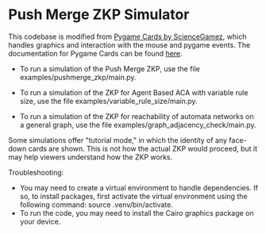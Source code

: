 # Push Merge ZKP Simulator

This codebase is modified from [Pygame Cards by ScienceGamez](https://github.com/ScienceGamez/pygame_cards), which handles graphics and interaction with the mouse and pygame events. The documentation for Pygame Cards can be found [here](https://pygame-cards.readthedocs.io).

* To run a simulation of the Push Merge ZKP, use the file examples/pushmerge_zkp/main.py.

* To run a simulation of the ZKP for Agent Based ACA with variable rule size, use the file examples/variable_rule_size/main.py.

* To run a simulation of the ZKP for reachability of automata networks on a general graph, use the file examples/graph_adjacency_check/main.py.

Some simulations offer "tutorial mode," in which the identity of any face-down cards are shown. This is not how the actual ZKP would proceed, but it may help viewers understand how the ZKP works.

Troubleshooting:
* You may need to create a virtual environment to handle dependencies. If so, to install packages, first activate the virtual environment using the following command: source .venv/bin/activate.
* To run the code, you may need to install the Cairo graphics package on your device.